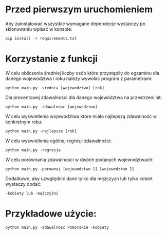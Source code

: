 # Przed pierwszym uruchomieniem 

Aby zainstalować wszystkie wymagane dependecje wystarczy po sklonowaniu wpisać w konsole:

```
pip install -r requirements.txt
```

# Korzystanie z funkcji

W celu obliczenia średniej liczby osób które przystąpiły do egzaminu dla danego województwa i roku należy wywołać program z parametrami:

```
python main.py -srednia [wojewodztwo] [rok]
```

Dla procentowej zdawalności dla danego województwa na przestrzeni lat:

```
python main.py -zdawalnosc [wojewodztwo]
```

W celu wyświetlenia województwa które miało najlepszą zdawalność w konkretnym roku:

```
python main.py -najlepsze [rok]
```

W celu wyświetlenia ogólnej regresji zdawalności:
```
python main.py -regresja
```
W celu porównania zdawalności w dwóch podanych wojewodztwach:
```
python main.py -porownaj [wojewodztwo 1] [wojewodztwo 2]
```

Dodatkowo, aby uzwględnić dane tylko dla mężczyzn lub tylko kobiet wystaczy dodać:

```
-kobiety lub -mężczyźni
```
# Przykładowe użycie:

```
python main.py -zdawalnosc Pomorskie -kobiety
```

